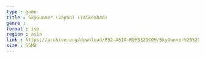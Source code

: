 ```yaml
---
type : game
title : SkyGunner (Japan) (Taikenban)
genre : 
format : iso
region : asia
link : https://archive.org/download/PS2-ASIA-ROMS321COM/SkyGunner%20%28Japan%29%20%28Taikenban%29.7z
size : 55MB
---
```

